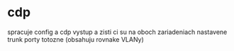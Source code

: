 # cdp
spracuje config a cdp vystup a zisti ci su na oboch zariadeniach nastavene trunk porty totozne (obsahuju rovnake VLANy)
